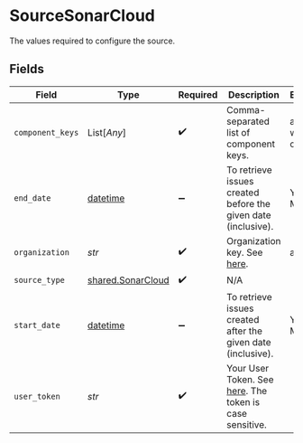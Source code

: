 # SourceSonarCloud

The values required to configure the source.


## Fields

| Field                                                                                                                              | Type                                                                                                                               | Required                                                                                                                           | Description                                                                                                                        | Example                                                                                                                            |
| ---------------------------------------------------------------------------------------------------------------------------------- | ---------------------------------------------------------------------------------------------------------------------------------- | ---------------------------------------------------------------------------------------------------------------------------------- | ---------------------------------------------------------------------------------------------------------------------------------- | ---------------------------------------------------------------------------------------------------------------------------------- |
| `component_keys`                                                                                                                   | List[*Any*]                                                                                                                        | :heavy_check_mark:                                                                                                                 | Comma-separated list of component keys.                                                                                            | airbyte-ws-order                                                                                                                   |
| `end_date`                                                                                                                         | [datetime](https://docs.python.org/3/library/datetime.html#datetime-objects)                                                       | :heavy_minus_sign:                                                                                                                 | To retrieve issues created before the given date (inclusive).                                                                      | YYYY-MM-DD                                                                                                                         |
| `organization`                                                                                                                     | *str*                                                                                                                              | :heavy_check_mark:                                                                                                                 | Organization key. See <a href="https://docs.sonarcloud.io/appendices/project-information/#project-and-organization-keys">here</a>. | airbyte                                                                                                                            |
| `source_type`                                                                                                                      | [shared.SonarCloud](../../models/shared/sonarcloud.md)                                                                             | :heavy_check_mark:                                                                                                                 | N/A                                                                                                                                |                                                                                                                                    |
| `start_date`                                                                                                                       | [datetime](https://docs.python.org/3/library/datetime.html#datetime-objects)                                                       | :heavy_minus_sign:                                                                                                                 | To retrieve issues created after the given date (inclusive).                                                                       | YYYY-MM-DD                                                                                                                         |
| `user_token`                                                                                                                       | *str*                                                                                                                              | :heavy_check_mark:                                                                                                                 | Your User Token. See <a href="https://docs.sonarcloud.io/advanced-setup/user-accounts/">here</a>. The token is case sensitive.     |                                                                                                                                    |